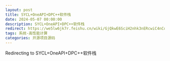 ```yaml
---
layout: post
title: SYCL+OneAPI+DPC++软件栈
date: 2024-05-07 00:00:00
description: SYCL+OneAPI+DPC++软件栈
redirect: https://we5lw6jk7r.feishu.cn/wiki/GjQkwE6SciH2nhk3nERcwiC4nCq?from=from_copylink
tags: 系统-高性能计算
categories: 开源项目源码
---
```


Redirecting to SYCL+OneAPI+DPC++软件栈
